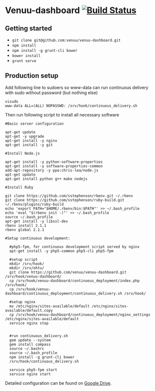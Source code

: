 # Venuu-dashboard [![Build Status](https://circleci.com/gh/venuu/venuu-dashboard.png?circle-token=c78cb6dacd86ddba01a411456ea2ab0bef6ce414)](https://circleci.com/gh/venuu/venuu-dashboard)

## Getting started
  * `git clone git@github.com:venuu/venuu-dashboard.git`
  * `npm install`
  * `npm install -g grunt-cli bower `
  * `bower install`
  * `grunt serve`

## Production setup

Add following line to sudoers so www-data can run continuous delivery with sudo without password (but nothing else)
```
visudo
www-data ALL=(ALL) NOPASSWD: /srv/hook/continuous_delivery.sh
```

Then run following script to install all necessary software

```
#Basic server configuration

apt-get update
apt-get -y upgrade
apt-get install -y nginx
apt-get install -y git

#Install Node.js

apt-get install -y python-software-properties
apt-get install -y software-properties-common
add-apt-repository -y ppa:chris-lea/node.js
apt-get update
apt-get install python g++ make nodejs

#Install Ruby

git clone https://github.com/sstephenson/rbenv.git ~/.rbenv
git clone https://github.com/sstephenson/ruby-build.git ~/.rbenv/plugins/ruby-build
echo 'export PATH="$HOME/.rbenv/bin:$PATH"' >> ~/.bash_profile
echo 'eval "$(rbenv init -)"' >> ~/.bash_profile
source ~/.bash_profile
apt-get install -y libssl-dev
rbenv install 2.1.1
rbenv global 2.1.1

#Setup continuous development:

  #php5-fpm, for continuous development script served by nginx
  apt-get install -y php5-common php5-cli php5-fpm
  
  #setup script
  mkdir /srv/hook/
  mkdir /srv/ohtu/
  git clone https://github.com/venuu/venuu-dashboard.git /srv/hook/venuu-dashboard/
  cp /srv/hook/venuu-dashboard/continuous_deployment/index.php /srv/hook/
  cp /srv/hook/venuu-dashboard/continuous_deployment/continuous_delivery.sh /srv/hook/

  #setup nginx
  mv /etc/nginx/sites-available/default /etc/nginx/sites-available/default.copy
  cp /srv/hook/venuu-dashboard/continuous_deployment/nginx_settings /etc/nginx/sites-available/default
  service nginx stop
  
  
  #run continuous_delivery.sh
  gem update --system
  gem install compass
  source ~/.bashrc
  source ~/.bash_profile
  npm install -g grunt-cli bower
  /srv/hook/continuous_delivery.sh
  
  service php5-fpm start
  service nginx start
```



Detailed configuration can be found on [Google Drive](https://docs.google.com/document/d/1ptHqRnnKQh2z2oObZt5Df3rILxeJ84YM_uBMEtYwNeU).


